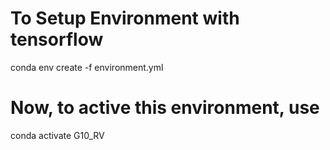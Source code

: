 # To Setup Environment with tensorflow

conda env create -f environment.yml

# Now, to active this environment, use 

conda activate G10_RV